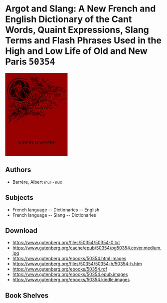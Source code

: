 # Argot and Slang: A New French and English Dictionary of the Cant Words, Quaint Expressions, Slang Terms and Flash Phrases Used in the High and Low Life of Old and New Paris <kbd>50354</kbd>

![](./cover.medium.jpg "")

## Authors


 - Barrère, Albert <small>(null - null)</small>

## Subjects


 - French language -- Dictionaries -- English
 - French language -- Slang -- Dictionaries

## Download


 - https://www.gutenberg.org/files/50354/50354-0.txt
 - https://www.gutenberg.org/cache/epub/50354/pg50354.cover.medium.jpg
 - https://www.gutenberg.org/ebooks/50354.html.images
 - https://www.gutenberg.org/files/50354/50354-h/50354-h.htm
 - https://www.gutenberg.org/ebooks/50354.rdf
 - https://www.gutenberg.org/ebooks/50354.epub.images
 - https://www.gutenberg.org/ebooks/50354.kindle.images

## Book Shelves


